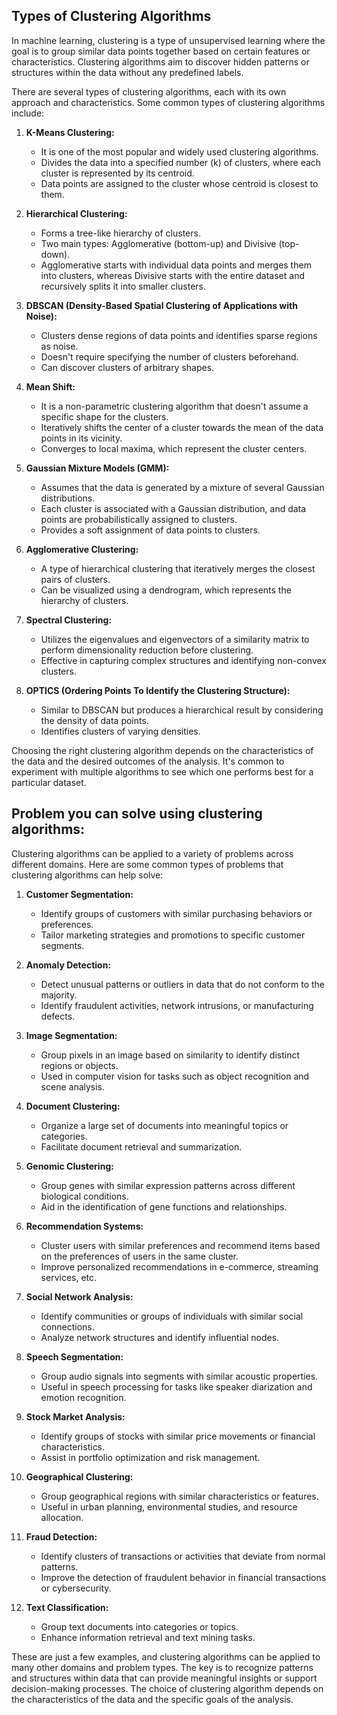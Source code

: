 ## Types of Clustering Algorithms

In machine learning, clustering is a type of unsupervised learning where the goal is to group similar data points together based on certain features or characteristics. Clustering algorithms aim to discover hidden patterns or structures within the data without any predefined labels.

There are several types of clustering algorithms, each with its own approach and characteristics. Some common types of clustering algorithms include:

1. **K-Means Clustering:**
   - It is one of the most popular and widely used clustering algorithms.
   - Divides the data into a specified number (k) of clusters, where each cluster is represented by its centroid.
   - Data points are assigned to the cluster whose centroid is closest to them.

2. **Hierarchical Clustering:**
   - Forms a tree-like hierarchy of clusters.
   - Two main types: Agglomerative (bottom-up) and Divisive (top-down).
   - Agglomerative starts with individual data points and merges them into clusters, whereas Divisive starts with the entire dataset and recursively splits it into smaller clusters.

3. **DBSCAN (Density-Based Spatial Clustering of Applications with Noise):**
   - Clusters dense regions of data points and identifies sparse regions as noise.
   - Doesn't require specifying the number of clusters beforehand.
   - Can discover clusters of arbitrary shapes.

4. **Mean Shift:**
   - It is a non-parametric clustering algorithm that doesn't assume a specific shape for the clusters.
   - Iteratively shifts the center of a cluster towards the mean of the data points in its vicinity.
   - Converges to local maxima, which represent the cluster centers.

5. **Gaussian Mixture Models (GMM):**
   - Assumes that the data is generated by a mixture of several Gaussian distributions.
   - Each cluster is associated with a Gaussian distribution, and data points are probabilistically assigned to clusters.
   - Provides a soft assignment of data points to clusters.

6. **Agglomerative Clustering:**
   - A type of hierarchical clustering that iteratively merges the closest pairs of clusters.
   - Can be visualized using a dendrogram, which represents the hierarchy of clusters.

7. **Spectral Clustering:**
   - Utilizes the eigenvalues and eigenvectors of a similarity matrix to perform dimensionality reduction before clustering.
   - Effective in capturing complex structures and identifying non-convex clusters.

8. **OPTICS (Ordering Points To Identify the Clustering Structure):**
   - Similar to DBSCAN but produces a hierarchical result by considering the density of data points.
   - Identifies clusters of varying densities.

Choosing the right clustering algorithm depends on the characteristics of the data and the desired outcomes of the analysis. It's common to experiment with multiple algorithms to see which one performs best for a particular dataset.

## Problem you can solve using clustering algorithms:

Clustering algorithms can be applied to a variety of problems across different domains. Here are some common types of problems that clustering algorithms can help solve:

1. **Customer Segmentation:**
   - Identify groups of customers with similar purchasing behaviors or preferences.
   - Tailor marketing strategies and promotions to specific customer segments.

2. **Anomaly Detection:**
   - Detect unusual patterns or outliers in data that do not conform to the majority.
   - Identify fraudulent activities, network intrusions, or manufacturing defects.

3. **Image Segmentation:**
   - Group pixels in an image based on similarity to identify distinct regions or objects.
   - Used in computer vision for tasks such as object recognition and scene analysis.

4. **Document Clustering:**
   - Organize a large set of documents into meaningful topics or categories.
   - Facilitate document retrieval and summarization.

5. **Genomic Clustering:**
   - Group genes with similar expression patterns across different biological conditions.
   - Aid in the identification of gene functions and relationships.

6. **Recommendation Systems:**
   - Cluster users with similar preferences and recommend items based on the preferences of users in the same cluster.
   - Improve personalized recommendations in e-commerce, streaming services, etc.

7. **Social Network Analysis:**
   - Identify communities or groups of individuals with similar social connections.
   - Analyze network structures and identify influential nodes.

8. **Speech Segmentation:**
   - Group audio signals into segments with similar acoustic properties.
   - Useful in speech processing for tasks like speaker diarization and emotion recognition.

9. **Stock Market Analysis:**
   - Identify groups of stocks with similar price movements or financial characteristics.
   - Assist in portfolio optimization and risk management.

10. **Geographical Clustering:**
    - Group geographical regions with similar characteristics or features.
    - Useful in urban planning, environmental studies, and resource allocation.

11. **Fraud Detection:**
    - Identify clusters of transactions or activities that deviate from normal patterns.
    - Improve the detection of fraudulent behavior in financial transactions or cybersecurity.

12. **Text Classification:**
    - Group text documents into categories or topics.
    - Enhance information retrieval and text mining tasks.

These are just a few examples, and clustering algorithms can be applied to many other domains and problem types. The key is to recognize patterns and structures within data that can provide meaningful insights or support decision-making processes. The choice of clustering algorithm depends on the characteristics of the data and the specific goals of the analysis.
